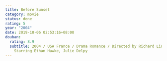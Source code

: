 ```yaml
---
title: Before Sunset
category: movie
status: done
rating: 5
year: "2004"
date: 2019-10-06 02:53:16+08:00
douban:
  rating: 8.9
  subtitle: 2004 / USA France / Drama Romance / Directed by Richard Linklater /
    Starring Ethan Hawke, Julie Delpy
---
```



